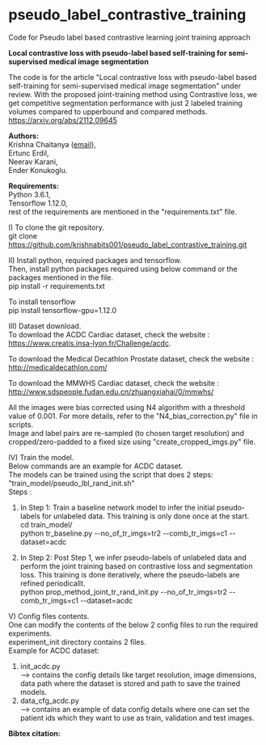 # pseudo_label_contrastive_training
Code for Pseudo label based contrastive learning joint training approach

**Local contrastive loss with pseudo-label based self-training for semi-supervised medical image segmentation** <br/>

The code is for the article "Local contrastive loss with pseudo-label based self-training for semi-supervised medical image segmentation" under review. With the proposed joint-training method using Contrastive loss, we get competitive segmentation performance with just 2 labeled training volumes compared to upperbound and compared methods.<br/>
https://arxiv.org/abs/2112.09645 <br/>

**Authors:** <br/>
Krishna Chaitanya ([email](mailto:krishna.chaitanya@vision.ee.ethz.ch)),<br/>
Ertunc Erdil,<br/>
Neerav Karani,<br/>
Ender Konukoglu.<br/>

**Requirements:** <br/>
Python 3.6.1,<br/>
Tensorflow 1.12.0,<br/>
rest of the requirements are mentioned in the "requirements.txt" file. <br/>

I)  To clone the git repository.<br/>
git clone https://github.com/krishnabits001/pseudo_label_contrastive_training.git <br/>

II) Install python, required packages and tensorflow.<br/>
Then, install python packages required using below command or the packages mentioned in the file.<br/>
pip install -r requirements.txt <br/>

To install tensorflow <br/>
pip install tensorflow-gpu=1.12.0 <br/>

III) Dataset download.<br/>
To download the ACDC Cardiac dataset, check the website :<br/>
https://www.creatis.insa-lyon.fr/Challenge/acdc. <br/>

To download the Medical Decathlon Prostate dataset, check the website :<br/>
http://medicaldecathlon.com/

To download the MMWHS Cardiac dataset, check the website :<br/>
http://www.sdspeople.fudan.edu.cn/zhuangxiahai/0/mmwhs/
 
All the images were bias corrected using N4 algorithm with a threshold value of 0.001. For more details, refer to the "N4_bias_correction.py" file in scripts.<br/>
Image and label pairs are re-sampled (to chosen target resolution) and cropped/zero-padded to a fixed size using "create_cropped_imgs.py" file. <br/>

IV) Train the model.<br/>
Below commands are an example for ACDC dataset.<br/> 
The models can be trained using the script that does 2 steps: "train_model/pseudo_lbl_rand_init.sh" <br/>
Steps :<br/>
1) In Step 1: Train a baseline network model to infer the initial pseudo-labels for unlabeled data. This training is only done once at the start. <br/> 
cd train_model/ <br/>
python tr_baseline.py --no_of_tr_imgs=tr2 --comb_tr_imgs=c1 --dataset=acdc

2) In Step 2: Post Step 1, we infer pseudo-labels of unlabeled data and perform the joint training based on contrastive loss and segmentation loss. This training is done iteratively, where the pseudo-labels are refined periodicallt.<br/>
python prop_method_joint_tr_rand_init.py --no_of_tr_imgs=tr2 --comb_tr_imgs=c1 --dataset=acdc 

V) Config files contents.<br/>
One can modify the contents of the below 2 config files to run the required experiments.<br/>
experiment_init directory contains 2 files.<br/>
Example for ACDC dataset:<br/>
1) init_acdc.py <br/>
--> contains the config details like target resolution, image dimensions, data path where the dataset is stored and path to save the trained models.<br/>
2) data_cfg_acdc.py <br/>
--> contains an example of data config details where one can set the patient ids which they want to use as train, validation and test images.<br/>


**Bibtex citation:** 


